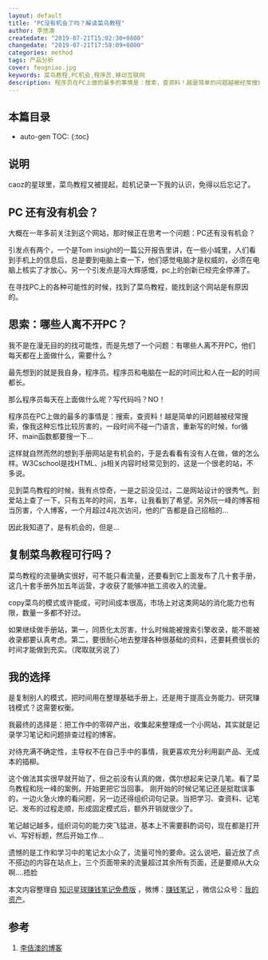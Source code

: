 ```yaml
---
layout: default
title: "PC没有机会了吗？解读菜鸟教程"
author: 李佶澳
createdate: "2019-07-21T15:02:30+0800"
changedate: "2019-07-21T17:58:09+0800"
categories: method
tags: 产品分析
cover: fengniao.jpg
keywords: 菜鸟教程,PC机会,程序员,移动互联网
description: 程序员在PC上做的最多的事情是：搜索，查资料！越是简单的问题越被经常搜索，几十套手册外加五年运营，才收获了能够冲抵工资收入的流量
---
```


## 本篇目录

* auto-gen TOC:
{:toc}

## 说明

caoz的星球里，菜鸟教程又被提起，趁机记录一下我的认识，免得以后忘记了。

## PC 还有没有机会？

大概在一年多前关注到这个网站，那时候正在思考一个问题：PC还有没有机会？

引发点有两个，一个是Tom insight的一篇公开报告里讲，在一些小城里，人们看到手机上的信息后，总是要到电脑上查一下，他们感觉电脑才是权威的，必须在电脑上核实了才放心。另一个引发点是冯大辉感慨，pc上的创新已经完全停滞了。

在寻找PC上的各种可能性的时候，找到了菜鸟教程，能找到这个网站是有原因的。

## 思索：哪些人离不开PC？

我不是在漫无目的的找可能性，而是先想了一个问题：有哪些人离不开PC，他们每天都在上面做什么，需要什么？

最先想到的就是我自身，程序员。程序员和电脑在一起的时间比和人在一起的时间都长。

那么程序员每天在上面做什么呢？写代码吗？NO！

程序员在PC上做的最多的事情是：搜索，查资料！越是简单的问题越被经常搜索，像我这种忘性比较厉害的，一段时间不碰一门语言，重新写的时候，for循环、main函数都要搜一下...

这样就自然而然的想到手册网站是有机会的，于是去看看有没有人在做，做的怎么样。W3Cschool是找HTML、js相关内容时经常见到的，这是一个很老的站，不多说。

见到菜鸟教程的时候，我有点惊奇，一是之前没见过，二是网站设计的很秀气。到爱站上查了一下，只有五年的时间，五年，让我看到了希望。另外阮一峰的博客相当厉害，个人博客，一个月超过4兆次访问，他的广告都是自己招租的...

因此我知道了，是有机会的，但是...

## 复制菜鸟教程可行吗？

菜鸟教程的流量确实很好，可不能只看流量，还要看到它上面发布了几十套手册，这几十套手册外加五年运营，才收获了能够冲抵工资收入的流量。

copy菜鸟的模式或许能成，可时间成本很高，市场上对这类网站的消化能力也有限，数量一多都不好过。

如果继续做手册站，第一，同质化太厉害，什么时候能被搜索引擎收录，能不能被收录都要认真考虑。第二，要很耐心地去整理各种很基础的资料，还要耗费很长的时间才能做到充实。（爬取就另说了）

## 我的选择

是复制别人的模式，把时间用在整理基础手册上，还是用于提高业务能力、研究赚钱模式？这需要权衡。

我最终的选择是：把工作中的零碎产出，收集起来整理成一个小网站，其实就是记录学习笔记和问题排查过程的博客。

对待充满不确定性，主导权不在自己手中的事情，我更喜欢充分利用副产品、无成本的插柳。

这个做法其实很早就开始了，但之前没有认真的做，偶尔想起来记录几笔。看了菜鸟教程和阮一峰的案例，开始更把它当回事。
刚开始的时候记笔记还是挺耽误事的，一边火急火燎的看问题，另一边还得组织词句记录。当把学习、查资料、记笔记、发布的过程走顺，形成固定模式后，额外开销就很少了。

笔记越记越多，组织词句的能力突飞猛进，基本上不需要斟酌词句，现在都是打开vi、写好标题，然后开始工作...

遗憾的是工作和学习中的笔记太小众了，流量可怜的要命。这么说吧，最近放了点不搭边的内容在站点上，三个页面带来的流量超过其余所有页面，还是要顺从大众啊....捂脸

本文内容整理自 [知识星球赚钱笔记免费版](https://t.zsxq.com/AIiAYfi) ，微博：[赚钱笔记](https://weibo.com/6876203019/profile?rightmod=1&wvr=6&mod=personinfo&is_all=1) ，微信公众号：[我的资产](https://www.lijiaocn.com/img/invest.jpg)。

## 参考

1. [李佶澳的博客][1]

[1]: https://www.lijiaocn.com "李佶澳的博客"


